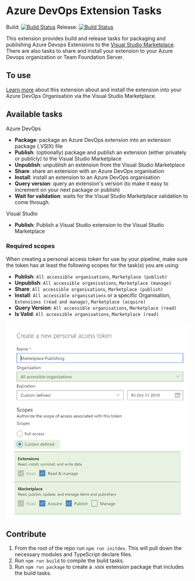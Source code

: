 # Azure DevOps Extension Tasks
Build: [![Build Status](https://dev.azure.com/jessehouwing/azure-devops-extensions/_apis/build/status/azure-devops-extension-tasks/microsoft.azure-devops-extension-tasks?branchName=main&stageName=Build)](https://dev.azure.com/jessehouwing/azure-devops-extensions/_build/latest?definitionId=77&branchName=main) 
Release: [![Build Status](https://dev.azure.com/jessehouwing/azure-devops-extensions/_apis/build/status/azure-devops-extension-tasks/microsoft.azure-devops-extension-tasks?branchName=main&stageName=Publish%20publicly%20to%20MsDevLabs)](https://dev.azure.com/jessehouwing/azure-devops-extensions/_build/latest?definitionId=77&branchName=main)

This extension provides build and release tasks for packaging and publishing Azure Devops Extensions to the [Visual Studio Marketplace](https://marketplace.visualstudio.com). There are also tasks to share and install your extension to your Azure Devops organization or Team Foundation Server.

## To use

[Learn more](https://marketplace.visualstudio.com/items?itemName=ms-devlabs.vsts-developer-tools-build-tasks) about this extension about and install the extension into your Azure DevOps Organisation via the Visual Studio Marketplace.

## Available tasks

Azure DevOps

* **Package**: package an Azure DevOps extension into an extension package (.VSIX) file
* **Publish**: (optionally) package and publish an extension (either privately or publicly) to the Visual Studio Marketplace
* **Unpublish**: unpublish an extension from the Visual Studio Marketplace
* **Share**: share an extension with an Azure DevOps organisation
* **Install**: install an extension to an Azure DevOps organisation
* **Query version**: query an extension's version (to make it easy to increment on your next package or publish)
* **Wait for validation**: waits for the Visual Studio Marketplace validation to come through.

Visual Studio

* **Publish**: Publish a Visual Studio extension to the Visual Studio Marketplace

### Required scopes

 When creating a personal access token for use by your pipeline, make sure the token has at least the following scopes for the task(s) you are using:

* **Publish**: `All accessible organisations`, `Marketplace (publish)`
* **Unpublish**: `All accessible organisations`, `Marketplace (manage)`
* **Share**: `All accessible organisations`, `Marketplace (publish)`
* **Install**: `All accessible organisations` or a specific Organisation, `Extensions (read and manage)`, `Marketplace (acquire)`
* **Query Version**: `All accessible organisations`, `Marketplace (read)`
* **Is Valid**: `All accessible organisations`, `Marketplace (read)`

![Permissions](permissions.png)

## Contribute

1. From the root of the repo run `npm run initdev`. This will pull down the necessary modules and TypeScript declare files.
2. Run `npm run build` to compile the build tasks.
3. Run `npm run package` to create a .vsix extension package that includes the build tasks.
